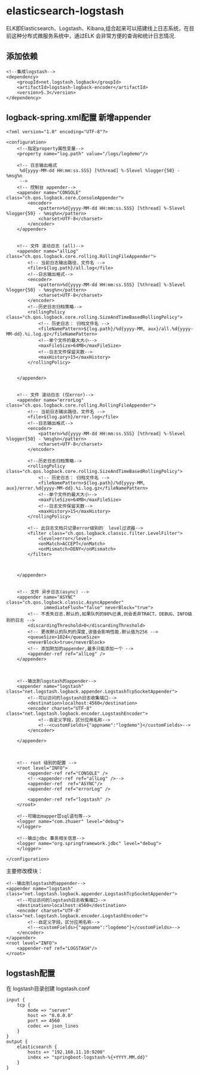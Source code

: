 # elasticsearch-logstash

ELK即Elasticsearch、Logstash、Kibana,组合起来可以搭建线上日志系统，在目前这种分布式微服务系统中，通过ELK 会非常方便的查询和统计日志情况.

## 添加依赖

    <!--集成logstash-->
    <dependency>
    	<groupId>net.logstash.logback</groupId>
    	<artifactId>logstash-logback-encoder</artifactId>
    	<version>5.3</version>
    </dependency>
    
## logback-spring.xml配置 新增appender

    <?xml version="1.0" encoding="UTF-8"?>
    
    <configuration>
        <!--指定property属性变量-->
        <property name="log.path" value="/logs/logdemo"/>
    
        <!-- 日志输出格式
         %d{yyyy-MM-dd HH:mm:ss.SSS} [%thread] %-5level %logger{50} - %msg%n
         -->
        <!-- 控制台 appender-->
        <appender name="CONSOLE" class="ch.qos.logback.core.ConsoleAppender">
            <encoder>
                <pattern>%d{yyyy-MM-dd HH:mm:ss.SSS} [%thread] %-5level %logger{50} - %msg%n</pattern>
                <charset>UTF-8</charset>
            </encoder>
        </appender>
    
    
        <!-- 文件 滚动日志 (all)-->
        <appender name="allLog"  class="ch.qos.logback.core.rolling.RollingFileAppender">
            <!-- 当前日志输出路径、文件名 -->
            <file>${log.path}/all.log</file>
            <!--日志输出格式-->
            <encoder>
                <pattern>%d{yyyy-MM-dd HH:mm:ss.SSS} [%thread] %-5level %logger{50} - %msg%n</pattern>
                <charset>UTF-8</charset>
            </encoder>
            <!--历史日志归档策略-->
            <rollingPolicy class="ch.qos.logback.core.rolling.SizeAndTimeBasedRollingPolicy">
                <!-- 历史日志： 归档文件名 -->
                <fileNamePattern>${log.path}/%d{yyyy-MM, aux}/all.%d{yyyy-MM-dd}.%i.log.gz</fileNamePattern>
                <!--单个文件的最大大小-->
                <maxFileSize>64MB</maxFileSize>
                <!--日志文件保留天数-->
                <maxHistory>15</maxHistory>
            </rollingPolicy>
    
    
        </appender>
    
    
        <!-- 文件 滚动日志 (仅error)-->
        <appender name="errorLog"  class="ch.qos.logback.core.rolling.RollingFileAppender">
            <!-- 当前日志输出路径、文件名 -->
            <file>${log.path}/error.log</file>
            <!--日志输出格式-->
            <encoder>
                <pattern>%d{yyyy-MM-dd HH:mm:ss.SSS} [%thread] %-5level %logger{50} - %msg%n</pattern>
                <charset>UTF-8</charset>
            </encoder>
    
            <!--历史日志归档策略-->
            <rollingPolicy class="ch.qos.logback.core.rolling.SizeAndTimeBasedRollingPolicy">
                <!-- 历史日志： 归档文件名 -->
                <fileNamePattern>${log.path}/%d{yyyy-MM, aux}/error.%d{yyyy-MM-dd}.%i.log.gz</fileNamePattern>
                <!--单个文件的最大大小-->
                <maxFileSize>64MB</maxFileSize>
                <!--日志文件保留天数-->
                <maxHistory>15</maxHistory>
            </rollingPolicy>
    
            <!-- 此日志文档只记录error级别的  level过滤器-->
            <filter class="ch.qos.logback.classic.filter.LevelFilter">
                <level>error</level>
                <onMatch>ACCEPT</onMatch>
                <onMismatch>DENY</onMismatch>
            </filter>
    
    
    
        </appender>
    
    
        <!-- 文件 异步日志(async) -->
        <appender name="ASYNC" class="ch.qos.logback.classic.AsyncAppender"
                  immediateFlush="false" neverBlock="true">
            <!-- 不丢失日志.默认的,如果队列的80%已满,则会丢弃TRACT、DEBUG、INFO级别的日志 -->
            <discardingThreshold>0</discardingThreshold>
            <!-- 更改默认的队列的深度,该值会影响性能.默认值为256 -->
            <queueSize>1024</queueSize>
            <neverBlock>true</neverBlock>
            <!-- 添加附加的appender,最多只能添加一个 -->
            <appender-ref ref="allLog" />
        </appender>
    
    
    
        <!--输出到logstash的appender-->
        <appender name="logstash" class="net.logstash.logback.appender.LogstashTcpSocketAppender">
            <!--可以访问的logstash日志收集端口-->
            <destination>localhost:4560</destination>
            <encoder charset="UTF-8" class="net.logstash.logback.encoder.LogstashEncoder">
                <!--自定义字段，区分应用名称-->
                <!--<customFields>{"appname":"logdemo"}</customFields>-->
            </encoder>
    
        </appender>
    
    
    
        <!-- root 级别的配置 -->
        <root level="INFO">
            <appender-ref ref="CONSOLE" />
            <!--<appender-ref ref="allLog" />-->
            <appender-ref  ref="ASYNC"/>
            <appender-ref ref="errorLog" />
    
            <appender-ref ref="logstash" />
        </root>
    
        <!--可输出mapper层sql语句等-->
        <logger name="com.zhuaer" level="debug">
        </logger>
    
        <!--输出jdbc 事务相关信息-->
        <logger name="org.springframework.jdbc" level="debug">
        </logger>
    
    </configuration>

主要修改模块：

    <!--输出到logstash的appender-->
    <appender name="logstash" class="net.logstash.logback.appender.LogstashTcpSocketAppender">
    	<!--可以访问的logstash日志收集端口-->
    	<destination>localhost:4560</destination>
    	<encoder charset="UTF-8" class="net.logstash.logback.encoder.LogstashEncoder">
    		<!--自定义字段，区分应用名称-->
    		<!--<customFields>{"appname":"logdemo"}</customFields>-->
    	</encoder>
    </appender>
    <root level="INFO">
        <appender-ref ref="LOGSTASH"/>
    </root>

## logstash配置
在  logstash目录创建 logstash.conf

    input {
    	tcp {
    		mode => "server"
    		host => "0.0.0.0"
    		port => 4560
    		codec => json_lines
    	}
    }
    output {
    	elasticsearch {
    		hosts => "192.168.11.10:9200"
    		index => "springboot-logstash-%{+YYYY.MM.dd}"
    	}
    }
